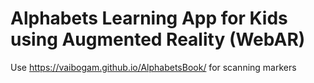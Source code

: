 # Alphabets Learning App for Kids using Augmented Reality (WebAR)

Use https://vaibogam.github.io/AlphabetsBook/ for scanning markers